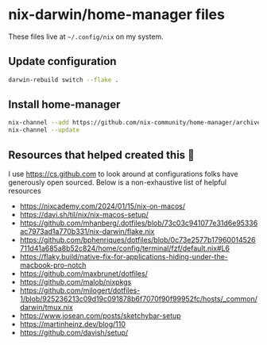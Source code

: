 # nix-darwin/home-manager files

These files live at `~/.config/nix` on my system.

## Update configuration

```sh
darwin-rebuild switch --flake .
```

## Install home-manager

```sh
nix-channel --add https://github.com/nix-community/home-manager/archive/master.tar.gz home-manager
nix-channel --update
```

## Resources that helped created this 🙏

I use https://cs.github.com to look around at configurations folks have generously open sourced.
Below is a non-exhaustive list of helpful resources

- https://nixcademy.com/2024/01/15/nix-on-macos/
- https://davi.sh/til/nix/nix-macos-setup/
- https://github.com/mhanberg/.dotfiles/blob/73c03c941077e31d6e95336ac7973ad1a770b331/nix-darwin/flake.nix
- https://github.com/bphenriques/dotfiles/blob/0c73e2577b17960014526711d41a685a8b52c824/home/config/terminal/fzf/default.nix#L6
- https://flaky.build/native-fix-for-applications-hiding-under-the-macbook-pro-notch
- https://github.com/maxbrunet/dotfiles/
- https://github.com/malob/nixpkgs
- https://github.com/milogert/dotfiles-1/blob/925236213c09d19c091878b6f7070f90f99952fc/hosts/_common/darwin/tmux.nix
- https://www.josean.com/posts/sketchybar-setup
- https://martinheinz.dev/blog/110
- https://github.com/davish/setup/
